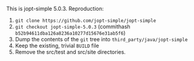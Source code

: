 This is jopt-simple 5.0.3. Reproduction:

1. `git clone https://github.com/jopt-simple/jopt-simple`
2. `git checkout jopt-simple-5.0.3` (commithash `b52b94611dba126a8236a10277d15676e31ab5f6`)
3. Dump the contents of the `git` tree into `third_party/java/jopt-simple`
4. Keep the existing, trivial `BUILD` file
5. Remove the src/test and src/site directories.
